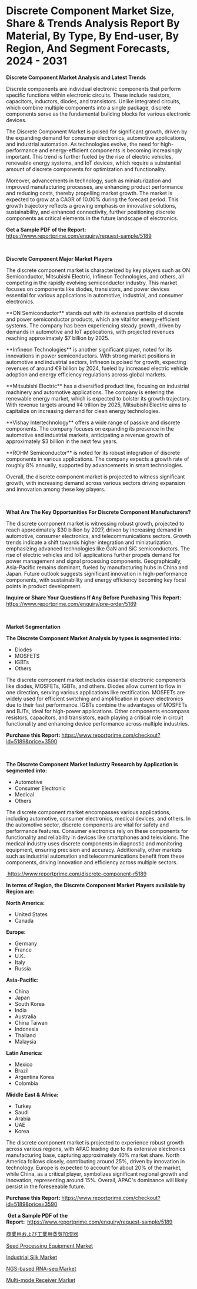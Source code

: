 <p><h1>Discrete Component Market Size, Share & Trends Analysis Report By Material, By Type, By End-user, By Region, And Segment Forecasts, 2024 - 2031</h1></p><p><strong>Discrete Component Market Analysis and Latest Trends</strong></p>
<p><p>Discrete components are individual electronic components that perform specific functions within electronic circuits. These include resistors, capacitors, inductors, diodes, and transistors. Unlike integrated circuits, which combine multiple components into a single package, discrete components serve as the fundamental building blocks for various electronic devices. </p><p>The Discrete Component Market is poised for significant growth, driven by the expanding demand for consumer electronics, automotive applications, and industrial automation. As technologies evolve, the need for high-performance and energy-efficient components is becoming increasingly important. This trend is further fueled by the rise of electric vehicles, renewable energy systems, and IoT devices, which require a substantial amount of discrete components for optimization and functionality.</p><p>Moreover, advancements in technology, such as miniaturization and improved manufacturing processes, are enhancing product performance and reducing costs, thereby propelling market growth. The market is expected to grow at a CAGR of 10.00% during the forecast period. This growth trajectory reflects a growing emphasis on innovative solutions, sustainability, and enhanced connectivity, further positioning discrete components as critical elements in the future landscape of electronics.</p></p>
<p><strong>Get a Sample PDF of the Report:&nbsp;</strong> <a href="https://www.reportprime.com/enquiry/request-sample/5189">https://www.reportprime.com/enquiry/request-sample/5189</a></p>
<p>&nbsp;</p>
<p><strong>Discrete Component Major Market Players</strong></p>
<p><p>The discrete component market is characterized by key players such as ON Semiconductor, Mitsubishi Electric, Infineon Technologies, and others, all competing in the rapidly evolving semiconductor industry. This market focuses on components like diodes, transistors, and power devices essential for various applications in automotive, industrial, and consumer electronics.</p><p>**ON Semiconductor** stands out with its extensive portfolio of discrete and power semiconductor products, which are vital for energy-efficient systems. The company has been experiencing steady growth, driven by demands in automotive and IoT applications, with projected revenues reaching approximately $7 billion by 2025.</p><p>**Infineon Technologies** is another significant player, noted for its innovations in power semiconductors. With strong market positions in automotive and industrial sectors, Infineon is poised for growth, expecting revenues of around €9 billion by 2024, fueled by increased electric vehicle adoption and energy efficiency regulations across global markets.</p><p>**Mitsubishi Electric** has a diversified product line, focusing on industrial machinery and automotive applications. The company is entering the renewable energy market, which is expected to bolster its growth trajectory. With revenue targets around ¥4 trillion by 2025, Mitsubishi Electric aims to capitalize on increasing demand for clean energy technologies.</p><p>**Vishay Intertechnology** offers a wide range of passive and discrete components. The company focuses on expanding its presence in the automotive and industrial markets, anticipating a revenue growth of approximately $3 billion in the next few years.</p><p>**ROHM Semiconductor** is noted for its robust integration of discrete components in various applications. The company expects a growth rate of roughly 8% annually, supported by advancements in smart technologies.</p><p>Overall, the discrete component market is projected to witness significant growth, with increasing demand across various sectors driving expansion and innovation among these key players.</p></p>
<p>&nbsp;</p>
<p><strong>What Are The Key Opportunities For Discrete Component Manufacturers?</strong></p>
<p><p>The discrete component market is witnessing robust growth, projected to reach approximately $30 billion by 2027, driven by increasing demand in automotive, consumer electronics, and telecommunications sectors. Growth trends indicate a shift towards higher integration and miniaturization, emphasizing advanced technologies like GaN and SiC semiconductors. The rise of electric vehicles and IoT applications further propels demand for power management and signal processing components. Geographically, Asia-Pacific remains dominant, fueled by manufacturing hubs in China and Japan. Future outlook suggests significant innovation in high-performance components, with sustainability and energy efficiency becoming key focal points in product development.</p></p>
<p><strong>Inquire or Share Your Questions If Any Before Purchasing This Report:</strong> <a href="https://www.reportprime.com/enquiry/pre-order/5189">https://www.reportprime.com/enquiry/pre-order/5189</a></p>
<p>&nbsp;</p>
<p><strong>Market Segmentation</strong></p>
<p><strong>The Discrete Component Market Analysis by types is segmented into:</strong></p>
<p><ul><li>Diodes</li><li>MOSFETS</li><li>IGBTs</li><li>Others</li></ul></p>
<p><p>The discrete component market includes essential electronic components like diodes, MOSFETs, IGBTs, and others. Diodes allow current to flow in one direction, serving various applications like rectification. MOSFETs are widely used for efficient switching and amplification in power electronics due to their fast performance. IGBTs combine the advantages of MOSFETs and BJTs, ideal for high-power applications. Other components encompass resistors, capacitors, and transistors, each playing a critical role in circuit functionality and enhancing device performance across multiple industries.</p></p>
<p><strong>Purchase this Report:&nbsp;</strong><a href="https://www.reportprime.com/checkout?id=5189&price=3590">https://www.reportprime.com/checkout?id=5189&price=3590</a></p>
<p>&nbsp;</p>
<p><strong>The Discrete Component Market Industry Research by Application is segmented into:</strong></p>
<p><ul><li>Automotive</li><li>Consumer Electronic</li><li>Medical</li><li>Others</li></ul></p>
<p><p>The discrete component market encompasses various applications, including automotive, consumer electronics, medical devices, and others. In the automotive sector, discrete components are vital for safety and performance features. Consumer electronics rely on these components for functionality and reliability in devices like smartphones and televisions. The medical industry uses discrete components in diagnostic and monitoring equipment, ensuring precision and accuracy. Additionally, other markets such as industrial automation and telecommunications benefit from these components, driving innovation and efficiency across multiple sectors.</p></p>
<p><a href="https://www.reportprime.com/discrete-component-r5189">&nbsp;https://www.reportprime.com/discrete-component-r5189</a></p>
<p><strong>In terms of Region, the Discrete Component Market Players available by Region are:</strong></p>
<p>
    <p> <strong> North America: </strong>
        <ul>
            <li>United States</li>
            <li>Canada</li>
        </ul>
        </p> 
    <p> <strong> Europe: </strong>
        <ul>
            <li>Germany</li>
            <li>France</li>
            <li>U.K.</li>
            <li>Italy</li>
            <li>Russia</li>
        </ul>
        </p> 
    <p> <strong> Asia-Pacific: </strong>
        <ul>
            <li>China</li>
            <li>Japan</li>
            <li>South Korea</li>
            <li>India</li>
            <li>Australia</li>
            <li>China Taiwan</li>
            <li>Indonesia</li>
            <li>Thailand</li>
            <li>Malaysia</li>
        </ul>
        </p> 
    <p> <strong> Latin America: </strong>
        <ul>
            <li>Mexico</li>
            <li>Brazil</li>
            <li>Argentina Korea</li>
            <li>Colombia</li>
        </ul>
        </p> 
    <p> <strong> Middle East & Africa: </strong>
        <ul>
            <li>Turkey</li>
            <li>Saudi</li>
            <li>Arabia</li>
            <li>UAE</li>
            <li>Korea</li>
        </ul>
    </p>
    </p>
<p><p>The discrete component market is projected to experience robust growth across various regions, with APAC leading due to its extensive electronics manufacturing base, capturing approximately 40% market share. North America follows closely, contributing around 25%, driven by innovation in technology. Europe is expected to account for about 20% of the market, while China, as a critical player, symbolizes significant regional growth and innovation, representing around 15%. Overall, APAC's dominance will likely persist in the foreseeable future.</p></p>
<p><strong>Purchase this Report: </strong><a href="https://www.reportprime.com/checkout?id=5189&price=3590">https://www.reportprime.com/checkout?id=5189&price=3590</a></p>
<p>&nbsp;<strong>Get a Sample PDF of the Report:&nbsp;&nbsp;</strong><a href="https://www.reportprime.com/enquiry/request-sample/5189">https://www.reportprime.com/enquiry/request-sample/5189</a></p>
<p><strong></strong></p>
<p><p><a href="https://medium.com/@gla8aaroyals/commercial-and-industrial-steam-humidifiers-market-%E3%81%AF-%E3%82%B3%E3%82%B9%E3%83%88%E7%AE%A1%E7%90%86%E3%81%A8%E5%8A%B9%E7%8E%87%E5%90%91%E4%B8%8A%E3%82%92%E5%84%AA%E5%85%88%E3%81%97%E3%81%BE%E3%81%99-412587cc10d4">商業用および工業用蒸気加湿器</a></p><p><a href="https://medium.com/@jeniw10236654655/this-report-on-seed-processing-equipment-market-is-a-comprehensive-analysis-of-market-shares-332db64e49d1">Seed Processing Equipment Market</a></p><p><a href="https://issuu.com/reportprime-2/docs/industrial-silk-market-size-2030.pp_8c09aacf304c06">Industrial Silk Market</a></p><p><a href="https://www.linkedin.com/pulse/ngs-based-rna-seq-market-trends-growth-outlook-2024-2031-m9n6e?trackingId=TyEfdPQlQ6SciYKKIB1TGg%3D%3D">NGS-based RNA-seq Market</a></p><p><a href="https://www.linkedin.com/pulse/multi-mode-receiver-market-size-growth-trends-statistics-dq4wf?trackingId=rF03t9AURWyCClyY1xpQaA%3D%3D">Multi-mode Receiver Market</a></p></p>
